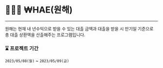 # 🧑🏻‍💻 ₩HAE(원해)
---
원해는 현재 내 년수익으로 받을 수 있는 대출 금액과 대출을 받을 시 만기일 기준으로 총 대출 상환액을 산출해주는 프로그램입니다.

### ⌛️ 프로젝트 기간
`2023/05/08(월)` ~ `2023/05/09(금)`

